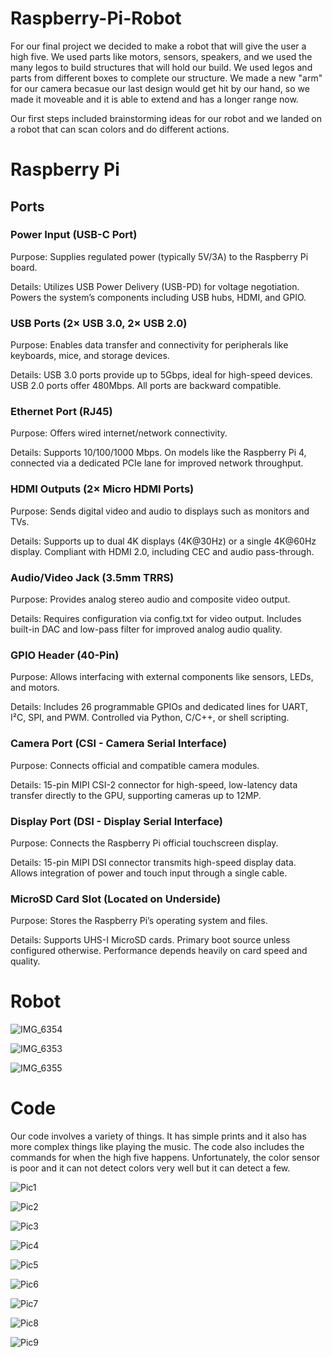 # Raspberry-Pi-Robot
For our final project we decided to make a robot that will give the user a high five. We used parts like motors, sensors, speakers, and we used the many legos to build structures that will hold our build. We used legos and parts from different boxes to complete our structure. We made a new "arm" for our camera becasue our last design would get hit by our hand, so we made it moveable and it is able to extend and has a longer range now.

Our first steps included brainstorming ideas for our robot and we landed on a robot that can scan colors and do different actions.


# Raspberry Pi
<h2>Ports</h2>

<h3>Power Input (USB-C Port)</h3>

Purpose: Supplies regulated power (typically 5V/3A) to the Raspberry Pi board.

Details: Utilizes USB Power Delivery (USB-PD) for voltage negotiation. Powers the system’s components including USB hubs, HDMI, and GPIO.

<h3>USB Ports (2× USB 3.0, 2× USB 2.0)</h3>

Purpose: Enables data transfer and connectivity for peripherals like keyboards, mice, and storage devices.

Details: USB 3.0 ports provide up to 5Gbps, ideal for high-speed devices. USB 2.0 ports offer 480Mbps. All ports are backward compatible.

<h3>Ethernet Port (RJ45)</h3>

Purpose: Offers wired internet/network connectivity.

Details: Supports 10/100/1000 Mbps. On models like the Raspberry Pi 4, connected via a dedicated PCIe lane for improved network throughput.

<h3>HDMI Outputs (2× Micro HDMI Ports)</h3>

Purpose: Sends digital video and audio to displays such as monitors and TVs.

Details: Supports up to dual 4K displays (4K@30Hz) or a single 4K@60Hz display. Compliant with HDMI 2.0, including CEC and audio pass-through.

<h3>Audio/Video Jack (3.5mm TRRS)</h3>

Purpose: Provides analog stereo audio and composite video output.

Details: Requires configuration via config.txt for video output. Includes built-in DAC and low-pass filter for improved analog audio quality.

<h3>GPIO Header (40-Pin)</h3>

Purpose: Allows interfacing with external components like sensors, LEDs, and motors.

Details: Includes 26 programmable GPIOs and dedicated lines for UART, I²C, SPI, and PWM. Controlled via Python, C/C++, or shell scripting.

<h3>Camera Port (CSI - Camera Serial Interface)</h3>

Purpose: Connects official and compatible camera modules.

Details: 15-pin MIPI CSI-2 connector for high-speed, low-latency data transfer directly to the GPU, supporting cameras up to 12MP.

<h3>Display Port (DSI - Display Serial Interface)</h3>

Purpose: Connects the Raspberry Pi official touchscreen display.

Details: 15-pin MIPI DSI connector transmits high-speed display data. Allows integration of power and touch input through a single cable.

<h3>MicroSD Card Slot (Located on Underside)</h3>

Purpose: Stores the Raspberry Pi’s operating system and files.

Details: Supports UHS-I MicroSD cards. Primary boot source unless configured otherwise. Performance depends heavily on card speed and quality.


# Robot
![IMG_6354](https://github.com/user-attachments/assets/7fb62764-1c46-4a03-b7c3-5025d5778363)

![IMG_6353](https://github.com/user-attachments/assets/f6aa6a13-9cba-4165-9786-ac6e4439619c)

![IMG_6355](https://github.com/user-attachments/assets/a6c9ecb1-625b-4725-b3fc-81357f62b98f)

# Code
Our code involves a variety of things. It has simple prints and it also has more complex things like playing the music. The code also includes the commands for when the high five happens. Unfortunately, the color sensor is poor and it can not detect colors very well but it can detect a few.

![Pic1](https://github.com/user-attachments/assets/cb280240-d8d4-41d1-866e-0f1a1f6a0d9b)

![Pic2](https://github.com/user-attachments/assets/9710e8c6-bbc7-40c3-90ef-1e8f75fcf3ae)

![Pic3](https://github.com/user-attachments/assets/624ad43a-3d19-46c2-9dbd-73f374dc787a)

![Pic4](https://github.com/user-attachments/assets/7cce154c-80aa-497f-b1e0-bd818e436ec7)

![Pic5](https://github.com/user-attachments/assets/b9b4f332-58ba-4a9e-8a9d-963097806264)

![Pic6](https://github.com/user-attachments/assets/64732323-a96c-4d0c-90e6-a9dbf751224f)

![Pic7](https://github.com/user-attachments/assets/8e8415a7-f3cd-49e7-b892-3d3ac1228185)

![Pic8](https://github.com/user-attachments/assets/6b36453a-0900-4f70-83f2-42b885d3011e)

![Pic9](https://github.com/user-attachments/assets/badf8c82-2fe0-4d15-b6bb-fea1aa6ef511)

